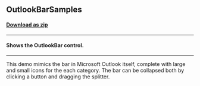 ## OutlookBarSamples
#### [Download as zip](https://grapecity.github.io/DownGit/#/home?url=https://github.com/GrapeCity/ComponentOne-WPF-Samples/tree/master/NET_4.6.2/C1.WPF.OutlookBar/CS/OutlookBarSamples)
____
#### Shows the OutlookBar control.
____
This demo mimics the bar in Microsoft Outlook itself, complete with large and small icons for the each category.  The bar can be collapsed both by clicking a button and dragging the splitter.

